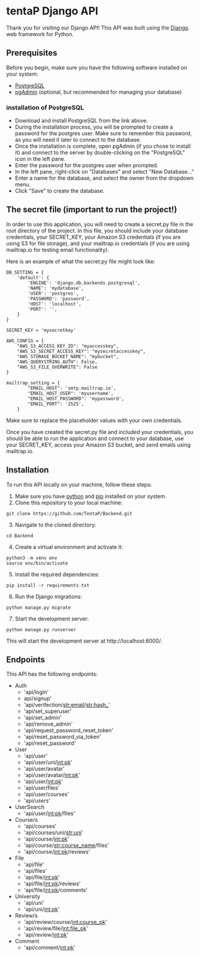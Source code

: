 # tentaP Django API

Thank you for visiting our Django API! This API was built using the [Django](https://www.djangoproject.com/). web framework for Python.

## Prerequisites
Before you begin, make sure you have the following software installed on your system:

- [PostgreSQL](https://www.postgresql.org/download/)
- [pgAdmin](https://www.pgadmin.org/download/) (optional, but recommended for managing your database)

### installation of PostgreSQL

- Download and install PostgreSQL from the link above.
- During the installation process, you will be prompted to create a password for the postgres user. Make sure to remember this password, as you will need it later to connect to the database.
- Once the installation is complete, open pgAdmin (if you chose to install it) and connect to the server by double-clicking on the "PostgreSQL" icon in the left pane.
- Enter the password for the postgres user when prompted.
- In the left pane, right-click on "Databases" and select "New Database..."
- Enter a name for the database, and select the owner from the dropdown menu.
- Click "Save" to create the database.

## The secret file (important to run the project!)
In order to use this application, you will need to create a secret.py file in the root directory of the project. In this file, you should include your database credentials, your SECRET_KEY, your Amazon S3 credentials (if you are using S3 for file storage), and your mailtrap.io credentials (if you are using mailtrap.io for testing email functionality).

Here is an example of what the secret.py file might look like:

```
DB_SETTING = {
    'default': {
        'ENGINE': 'django.db.backends.postgresql',
        'NAME': 'mydatabase',
        'USER': 'postgres',
        'PASSWORD': 'password',
        'HOST': 'localhost',
        'PORT': '',
    }
}

SECRET_KEY = 'mysecretkey'

AWS_CONFIG = {
    "AWS_S3_ACCESS_KEY_ID": "myaccesskey",
    "AWS_S3_SECRET_ACCESS_KEY": "mysecretaccesskey",
    "AWS_STORAGE_BUCKET_NAME": "mybucket",
    "AWS_QUERYSTRING_AUTH": False,
    "AWS_S3_FILE_OVERWRITE": False
}

mailtrap_setting = {
        "EMAIL_HOST": 'smtp.mailtrap.io',
        "EMAIL_HOST_USER": 'myusername',
        "EMAIL_HOST_PASSWORD": 'mypassword',
        "EMAIL_PORT": '2525',
    }

```

Make sure to replace the placeholder values with your own credentials.

Once you have created the secret.py file and included your credentials, you should be able to run the application and connect to your database, use your SECRET_KEY, access your Amazon S3 bucket, and send emails using mailtrap.io.

## Installation
To run this API locally on your machine, follow these steps:
1. Make sure you have [python](https://www.python.org/downloads/) and [pip](https://pip.pypa.io/en/stable/installation/) installed on your system.
2. Clone this repository to your local machine: 

```
git clone https://github.com/TentaP/Backend.git
```

3. Navigate to the cloned directory:
```
cd Backend
```
4. Create a virtual environment and activate it:
```
python3 -m venv env
source env/bin/activate
```
5. Install the required dependencies:
```
pip install -r requirements.txt
```
6. Run the Django migrations:
```
python manage.py migrate
```
7. Start the development server:
```
python manage.py runserver
```
This will start the development server at http://localhost:8000/.

## Endpoints
This API has the following endpoints:
- Auth
  - 'api/login' 
  - api/signup'
  - 'api/verifection/<str:email>/<str:hash_>'
  - 'api/set_superuser'
  - 'api/set_admin'
  - 'api/remove_admin'
  - 'api/request_password_reset_token'
  - 'api/reset_password_via_token'
  - 'api/reset_password'
- User
  - 'api/user'
  - 'api/user/uni/<int:pk>'
  - 'api/user/avatar'
  - 'api/user/avatar/<int:pk>'
  - 'api/user/<int:pk>'
  - 'api/user/files'
  - 'api/user/courses'
  - 'api/users'
- UserSearch
  - 'api/user/<int:pk>/files'
- Course/s
   - 'api/courses'
   - 'api/courses/uni/<str:uni>'
   - 'api/course/<int:pk>'
   - 'api/course/<str:course_name>/files'
   - 'api/course/<int:pk>/reviews'
- File
  - 'api/file'
  - 'api/files'
  - 'api/file/<int:pk>'
  - 'api/file/<int:pk>/reviews'
  - 'api/file/<int:pk>/comments' 
- University
  - 'api/uni'
  - 'api/uni/<int:pk>' 
- Review/s
  - 'api/review/course/<int:course_pk>'
  - 'api/review/file/<int:file_pk>'
  - 'api/review/<int:pk>' 
- Comment
  - 'api/comment/<int:pk>'
